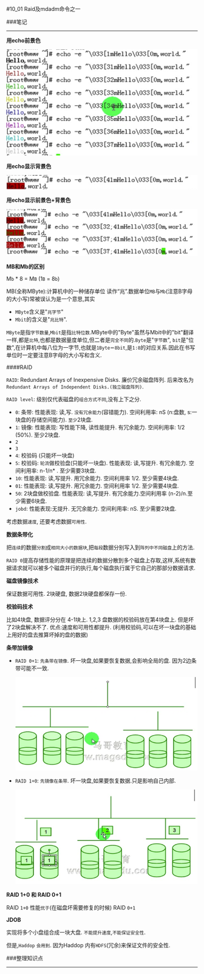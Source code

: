 #10_01 Raid及mdadm命令之一

###笔记

---

**用echo前景色**

![用echo前景色](./img/10_01_1.png "用echo前景色")

**用echo显示背景色**

![用echo显示背景色](./img/10_01_2.png "用echo显示背景色")

**用echo显示前景色+背景色**

![用echo显示前景色+背景色](./img/10_01_3.png "用echo显示前景色+背景色")

**MB和Mb的区别**

M`b` * 8 = M`B` (1`B` = 8`b`)

MB(全称MByte):计算机中的一种储存单位 读作“兆”.数据单位`MB`与`Mb`(注意B字母的大小写)常被误认为是一个意思,其实

* `MByte`含义是"`兆字节`"
* `Mbit`的含义是"`兆比特`".

`MByte`是指`字节数量`,`Mbit`是指`比特位数`.MByte中的"Byte"虽然与Mbit中的"bit"翻译一样,都是`比特`,也都是数据量度单位,但二者是`完全不同`的.`Byte`是"`字节数`", `bit`是"位数",在计算机中每八位为一字节,也就是`1Byte＝8bit`,是`1:8`的对应关系.因此在书写单位时一定要注意B字母的大小写和含义.

####RAID

`RAID`: Redundant Arrays of Inexpensive Disks. 廉价冗余磁盘阵列. 后来改名为 
`Redundant Arrays of Independent Disks.(独立磁盘阵列)`.

`RAID level`: 级别仅代表磁盘的`组合方式不同`,没有上下之分.

* `0`: 条带: 性能表现: 读,写. `没有冗余能力`(容错能力). 空间利用率: nS (n:盘数, s:一块盘的存储空间能力). `至少`2块盘.
* `1`: 镜像: 性能表现: 写性能下降, 读性能提升. 有冗余能力. 空间利用率: 1/2 (50%). 至少2块盘.
* `2`
* `3`
* `4`: 校验码 (只能坏一块盘)
* `5`: 校验码: `轮流`做校验盘(只能坏一块盘). 性能表现: 读,写提升. 有冗余能力. 空间利用率: n-1/n* . 至少需要3块盘.
* `10`: 性能表现: 读,写提升. 用冗余能力. 空间利用率 1/2. 至少需要4块盘.
* `01`: 性能表现: 读,写提升. 用冗余能力. 空间利用率 1/2. 至少需要4块盘.
* `50`: 2块盘做校验盘. 性能表现: 读,写提升. 有冗余能力.空间利用率 (n-2)/n.至少需要6块盘.
* `jobd`: 性能表现:无提升. 无冗余能力. 空间利用率: nS. 至少需要2块盘.

考虑数据`速度`, 还要考虑数据`可用性`.

**数据条带化**

把`连续`的数据`分割`成`相同大小的数据块`,把`每段`数据分别写入到`阵列中不同磁盘`上的方法.

`RAID 0`提高存储性能的原理是把连续的数据分散到多个磁盘上存取,这样,系统有数据请求就可以被多个磁盘并行的执行,每个磁盘执行属于它自己的那部分数据请求.

**磁盘镜像技术**

保证数据可用性. 2块硬盘, 数据2块硬盘都保存一份.

**校验码技术**

比如4块盘, 数据评分分在 4-1块上. 1,2,3 盘数据的校验码放在第4块盘上. 但是坏了2块盘解决不了. 优点:速度和可用性都提升. (利用校验码,可以在坏一块盘的基础上用好的盘去推算坏掉的盘的数据)

**条带加镜像**

* `RAID 0+1`: `先条带在镜像`. 坏一块盘,如果要恢复数据,会影响全局的盘. 因为2边条带可能不一致.

	![RAID 0+1](./img/10_01_4.png "RAID 0+1")

* `RAID 1+0`: `先镜像在条带`. 坏一块盘,如果要恢复数据.只是影响自己内部.

	![RAID 1+0](./img/10_01_5.png "RAID 1+0")
	
**RAID 1+0 和 RAID 0+1**	
	
RAID `1+0` 性能`优于`(在磁盘坏需要修复的时候) RAID `0+1`

**JDOB**

实现将多个小盘组合成一块大盘. `不能提升速度`,`不能保证安全性`.

但是,`Haddop` `会用到`. 因为Haddop 内有`HDFS`(冗余)来保证文件的安全性.

###整理知识点

---